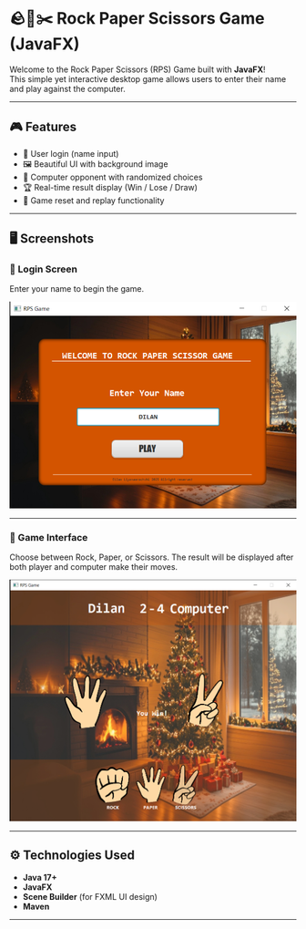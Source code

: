 # 🪨📄✂️ Rock Paper Scissors Game (JavaFX)

Welcome to the Rock Paper Scissors (RPS) Game built with **JavaFX**!  
This simple yet interactive desktop game allows users to enter their name and play against the computer.

---

## 🎮 Features

- 🔑 User login (name input)
- 🖼️ Beautiful UI with background image
- 🧠 Computer opponent with randomized choices
- 🏆 Real-time result display (Win / Lose / Draw)
- 🔁 Game reset and replay functionality

---

## 🖥️ Screenshots

### 👋 Login Screen
Enter your name to begin the game.

![Login Screen](src/main/resources/screenshots/loginUI.png)

---

### 🎲 Game Interface
Choose between Rock, Paper, or Scissors. The result will be displayed after both player and computer make their moves.

![Game Screen](src/main/resources/screenshots/gameUI.png)

---

## ⚙️ Technologies Used

- **Java 17+**
- **JavaFX**
- **Scene Builder** (for FXML UI design)
- **Maven** 
---
